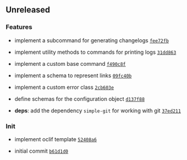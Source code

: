 ## Unreleased

### Features

- implement a subcommand for generating changelogs <code>[fee72fb](https://github.com/Norviah/bump/commit/fee72fb50dc02ff40c7465370bcae95880ee6f21)</code>

- implement utility methods to commands for printing logs <code>[31dd863](https://github.com/Norviah/bump/commit/31dd86364177b217d43e739cf3b05267a82c4472)</code>

- implement a custom base command <code>[f490c8f](https://github.com/Norviah/bump/commit/f490c8f81b6507bb70e07b25eab355ef1dbac8d8)</code>

- implement a schema to represent links <code>[09fc40b](https://github.com/Norviah/bump/commit/09fc40ba6ac388616b7a63b2cd25af5486b10dd3)</code>

- implement a custom error class <code>[2cb603e](https://github.com/Norviah/bump/commit/2cb603ea9f9f490b9e4b9f1ee74c2feec11e22bf)</code>

- define schemas for the configuration object <code>[d137f88](https://github.com/Norviah/bump/commit/d137f884086f15a0c5adeeb4ace1207bff5ab4b4)</code>

- **deps**: add the dependency `simple-git` for working with git <code>[37ed211](https://github.com/Norviah/bump/commit/37ed211f5d3aa5e51fd285188b2ede5543526c60)</code>

### Init

- implement oclif template <code>[52408a6](https://github.com/Norviah/bump/commit/52408a665516a9d3901c33db7d2be50aedbadf2d)</code>

- initial commit <code>[b61d1d0](https://github.com/Norviah/bump/commit/b61d1d0c41d6e24973b40755dffa25f823a2fa65)</code>
